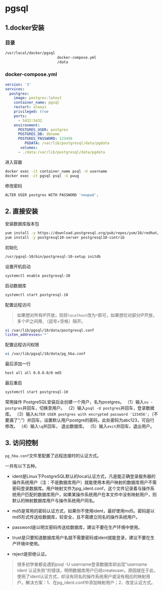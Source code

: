 # pgsql
## 1.docker安装
### 目录
```sh
/usr/local/docker/pgsql
						docker-compose.yml
						/data						
```
### docker-compose.yml
```yaml
version: '3'
services:
  postgres:
    image: postgres:latest
    container_name: pgsql
    restart: always
    privileged: true
    ports:
      - 5432:5432
    environment:
      POSTGRES_USER: postgres
      POSTGRES_DB: dbname
      POSTGRES_PASSWORD: 123456
         PGDATA: /var/lib/postgresql/data/pgdata
       volumes:
      - ./data:/var/lib/postgresql/data/pgdata
```
进入容器
```sh
docker exec -it container_name psql -U username
docker exec -it pgsql psql -U puug
```
修改密码
```go
ALTER USER postgres WITH PASSWORD 'newpwd';
```
## 2. 直接安装
安装数据库版本包
```sh
yum install -y https://download.postgresql.org/pub/repos/yum/10/redhat/rhel-7-x86_64/pgdg-centos10-10-2.noarch.rpm
yum install -y postgresql10-server postgresql10-contrib
```
初始化
```sh
/usr/pgsql-10/bin/postgresql-10-setup initdb
```
设置开机启动
```sh
systemctl enable postgresql-10
```
启动数据库
```sh
systemctl start postgresql-10
```
配置远程访问
> 如果想对所有IP开放，则将`localhost`改为`*`即可，如果想仅对部分IP开放，多个IP之间用`,`（逗号+空格）隔开。
```sh
vi /var/lib/pgsql/10/data/postgresql.conf
listen_addresses='*'
```
配置远程访问权限
```sh
vi /var/lib/pgsql/10/data/pg_hba.conf
```
最后添加一行
```sh
host all all 0.0.0.0/0 md5
```
最后重启
```sh
systemctl start postgresql-10
```
常用操作
PostgreSQL安装后会创建一个用户，名为postgres。 
（1）输入`su - postgres`并回车，切换至用户。 
（2）输入`psql -U postgres`并回车，登录数据库。 
（3）输入`ALTER USER postgres with encrypted password '123456';`（不要漏了“;”）并回车，设置默认用户postgre的密码，此处密码为abc123，可自行修改。 
（4）输入`\q`并回车， 退出数据库。 
（5）输入`exit`并回车，退出用户。 
## 3. 访问控制
`pg_hba.conf`文件里配置了远程连接时的认证方式。

一共有以下五种。

* ident是Linux下PostgreSQL默认的local认证方式，凡是能正确登录服务器的操作系统用户（注：不是数据库用户）就能使用本用户映射的数据库用户不需密码登录数据库。用户映射文件为pg_ident.conf，这个文件记录着与操作系统用户匹配的数据库用户，如果某操作系统用户在本文件中没有映射用户，则默认的映射数据库用户与操作系统用户同名。

* md5是常用的密码认证方式，如果你不使用ident，最好使用md5。密码是以md5形式传送给数据库，较安全，且不需建立同名的操作系统用户。

* password是以明文密码传送给数据库，建议不要在生产环境中使用。

* trust是只要知道数据库用户名就不需要密码或ident就能登录，建议不要在生产环境中使用。

* reject是拒绝认证。



> 很多初学者都会遇到psql -U username登录数据库却出现“username ident 认证失败”的错误，明明数据库用户已经createuser。原因就在于此，使用了ident认证方式，却没有同名的操作系统用户或没有相应的映射用户。解决方案：1、在pg_ident.conf中添加映射用户；2、改变认证方式。